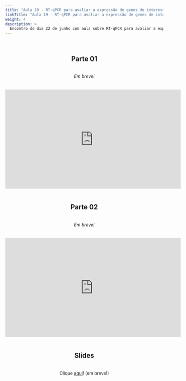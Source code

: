 ```yaml
---
title: "Aula 19 - RT-qPCR para avaliar a expressão de genes de interesse: da extração de RNA, desenho e validação de primers, seleção de genes para normalização ao procedimento experimental e análise dos resultados"
linkTitle: "Aula 19 - RT-qPCR para avaliar a expressão de genes de interesse: da extração de RNA, desenho e validação de primers, seleção de genes para normalização ao procedimento experimental e análise dos resultados"
weight: 4
description: >
  Encontro do dia 22 de junho com aula sobre RT-qPCR para avaliar a expressão de genes de interesse: da extração de RNA, desenho e validação de primers, seleção de genes para normalização ao procedimento experimental e análise dos resultados
---
```


<br>
<div align="center">
<h2>Parte 01</h2>
<br>
<i>Em breve!</i>
<br><br><br>
<iframe width="560" height="315" src="https://www.youtube.com/embed/" frameborder="0" allow="accelerometer; autoplay; clipboard-write; encrypted-media; gyroscope; picture-in-picture" allowfullscreen></iframe>
<br><br>

<h2>Parte 02</h2>
<br>
<i>Em breve!</i>
<br><br><br>
<iframe width="560" height="315" src="https://www.youtube.com/embed/" frameborder="0" allow="accelerometer; autoplay; clipboard-write; encrypted-media; gyroscope; picture-in-picture" allowfullscreen></iframe>
<br><br>

<h2>Slides</h2>
<br>
Clique <a href="">aqui</a>! (em breve!)
</div>